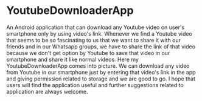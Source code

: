 # YoutubeDownloaderApp
An Android application that can download any Youtube video on user's smartphone only by using video's link. Whenever we find a Youtube video that seems to be so fascinating to us that we want to share it with our friends and in our Whatsapp groups, we have to share the link of that video because we don't get option by Youtube to save that video in our smartphone and share it like normal videos. Here my YoutubeDownloaderApp comes into picture. We can download any video from Youtube in our smartphone just by entering that video's link in the app and giving permission related to storage and we are good to go. I hope that users will find the application useful and further suggestions related to application are always welcome.
